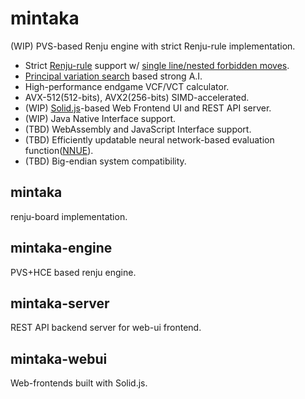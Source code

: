 # mintaka
(WIP) PVS-based Renju engine with strict Renju-rule implementation.

* Strict [Renju-rule](https://www.renju.net/rules/) support w/ [single line/nested forbidden moves](./documents/renju.md).
* [Principal variation search](https://en.wikipedia.org/wiki/Principal_variation_search) based strong A.I.
* High-performance endgame VCF/VCT calculator.
* AVX-512(512-bits), AVX2(256-bits) SIMD-accelerated.
* (WIP) [Solid.js](https://www.solidjs.com/)-based Web Frontend UI and REST API server.
* (WIP) Java Native Interface support.
* (TBD) WebAssembly and JavaScript Interface support.
* (TBD) Efficiently updatable neural network-based evaluation function([NNUE](https://www.chessprogramming.org/NNUE)).
* (TBD) Big-endian system compatibility.

## mintaka
renju-board implementation.

## mintaka-engine
PVS+HCE based renju engine.

## mintaka-server
REST API backend server for web-ui frontend.

## mintaka-webui
Web-frontends built with Solid.js.
